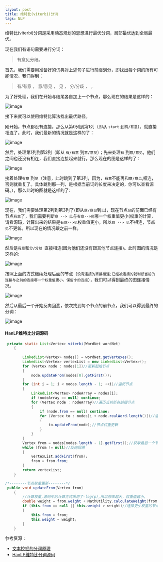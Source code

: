 ```yaml
---
layout: post
title: 维特比(viterbi)分词
tags: NLP
---
```

维特比(viterbi)分词是采用动态规划的思想进行最优分词，局部最优达到全局最优。

现在我们有语句需要进行分词：

>有意见分歧。

首先，我们需要用准备好的词典对上述句子进行前缀划分，即找出每个词的所有可能情况。我们得到：

>有/有意 ， 意/意见 ， 见 ， 分/分歧 ， 。

为了好处理，我们在开始与结尾各自加上一个节点，那么现在的结果是这样的：

![image](http://upyun.midnight2104.com/blog/2018-8-10/viterbi1.png)

接下来就可以使用维特比算法找出最优路径。

刚开始，节点都没有连接，那么从第0列到第1列（即从 `start` 到`有/有意`），就直接相连了。此时，我们最新的情况就是这样的了：

![image](http://upyun.midnight2104.com/blog/2018-8-10/viterbi2.png)

然后，处理第1列到第2列（即从 `有/有意` 到`意/意见`）；先来处理`有` 到`意/意见`，他们之间也还没有相连，我们直接连接起来就行，那么现在的图是这样的了：

![image](http://upyun.midnight2104.com/blog/2018-8-10/viterbi3.png)

接着处理`有意` 到`见`（注意，此时跳到了第3列，因为，`有意`不能再和`意/意见`,相连，否则就重复了。具体跳到那一列，是根据当前词的长度来决定的，你可以查看源码。），那么此时的图就是这样的了:

![image](http://upyun.midnight2104.com/blog/2018-8-10/viterbi4.png)

现在，我们需要处理第2列到第3列了(即从`意/意见`到`见`)，现在节点`见`的前面已经有节点`有意`了，我们需要判断`意 --> 见`与`有意-->见`哪一个权重值更小(权重的计算，请看源码，计算出来的结果是`有意-->见`权重值更小，所以`意 --> 见`不相连，节点`见`不更新。所以现在的情况跟之前一样。


![image](http://upyun.midnight2104.com/blog/2018-8-10/viterbi4.png)

然后是`有意`和`分/分歧 `直接相连(因为他们还没有跟其他节点连接)。此时图的情况是这样的:


![image](http://upyun.midnight2104.com/blog/2018-8-10/viterbi5.png)


按照上面的方式继续处理后面的节点（`没有连接的直接相连;已经被连接的就判断当前的连接与之前的连接哪一个权重值更小，保留小的连接`），我们可以得到最终的图连接情况。


![image](http://upyun.midnight2104.com/blog/2018-8-10/viterbi6.png)

然后从最后一个开始反向回溯，依次找到每个节点的前节点，我们可以得到最终的分词：

![image](http://upyun.midnight2104.com/blog/2018-8-10/viterbi7.png)

#### HanLP维特比分词源码
```java
 private static List<Vertex> viterbi(WordNet wordNet)
    {
        
        LinkedList<Vertex> nodes[] = wordNet.getVertexes();
        LinkedList<Vertex> vertexList = new LinkedList<Vertex>();
        for (Vertex node : nodes[1])//更新起始节点
        {
            node.updateFrom(nodes[0].getFirst());
        }
        for (int i = 1; i < nodes.length - 1; ++i)//遍历节点
        {
            LinkedList<Vertex> nodeArray = nodes[i];
            if (nodeArray == null) continue;
            for (Vertex node : nodeArray)//遍历当前所有前缀节点
            {
                if (node.from == null) continue;
                for (Vertex to : nodes[i + node.realWord.length()])//遍历当前节点的后继节点，具体跳到那一列
                {
                    to.updateFrom(node);//节点权重更新
                }
            }
        }
        Vertex from = nodes[nodes.length - 1].getFirst();//获取最后一个节点
        while (from != null)//反向回溯
        {
            vertexList.addFirst(from);
            from = from.from;
        }
        return vertexList;
    }

/*--------节点权重更新--------*/
 public void updateFrom(Vertex from)
    {
        //计算权重,源码中的计算方式采用了-log(p),所以频率越大，权重值越小。
        double weight = from.weight + MathUtility.calculateWeight(from, this);
        if (this.from == null || this.weight > weight)//选择更小权重的节点
        {
            this.from = from;
            this.weight = weight;
        }
    }

```

参考资源：
- [文本挖掘的分词原理](http://www.cnblogs.com/pinard/p/6677078.html)
- [HanLP维特比分词源码](https://github.com/hankcs/HanLP/blob/master/src/main/java/com/hankcs/hanlp/seg/Viterbi/ViterbiSegment.java)